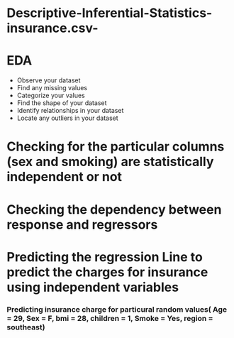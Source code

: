 # Descriptive-Inferential-Statistics-insurance.csv-

# EDA
- Observe your dataset
- Find any missing values
- Categorize your values
- Find the shape of your dataset
- Identify relationships in your dataset
- Locate any outliers in your dataset

# Checking for the particular columns (sex and smoking) are statistically independent or not
# Checking the dependency between response and regressors
# Predicting the regression Line to predict the charges for insurance using independent variables
### Predicting insurance charge for particural random values( Age = 29, Sex = F, bmi = 28, children = 1, Smoke = Yes, region = southeast)
